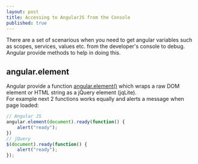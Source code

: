 ```yaml
---
layout: post
title: Accessing to AngularJS from the Console
published: true
---
```



There are a set of scenarious when you need to get angular variables such as scopes, services, values etc. from the developer's console to debug. 
Angular provide methods to help in doing this.

## angular.element
Angular provide a function [angular.element()](https://docs.angularjs.org/api/ng/function/angular.element) which wraps a raw DOM element or HTML string as a jQuery element (jqLite).  
For example next 2 functions works equally and alerts a message when page loaded:
```javascript
// Angular JS
angular.element(document).ready(function() {
	alert("ready");
})
// jQuery
$(document).ready(function() {
	alert("ready");
});
```